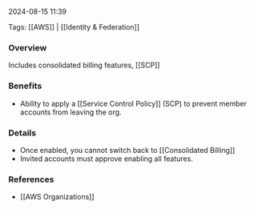 
2024-08-15 11:39

Tags: [[AWS]] | [[Identity & Federation]]

### Overview
Includes consolidated billing features, [[SCP]]

### Benefits
- Ability to apply a [[Service Control Policy]] (SCP) to prevent member accounts from leaving the org.

### Details
- Once enabled, you cannot switch back to [[Consolidated Billing]]
- Invited accounts must approve enabling all features.

### References
- [[AWS Organizations]]


